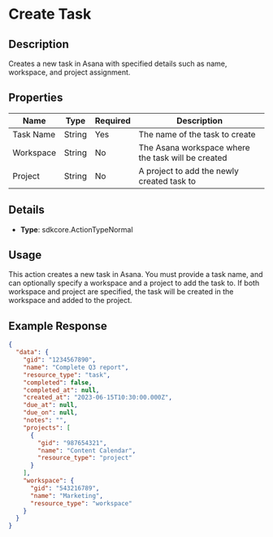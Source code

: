 # Create Task
## Description
Creates a new task in Asana with specified details such as name, workspace, and project assignment.

## Properties
| Name | Type | Required | Description |
|------|------|----------|-------------|
| Task Name | String | Yes | The name of the task to create |
| Workspace | String | No | The Asana workspace where the task will be created |
| Project | String | No | A project to add the newly created task to |

## Details
- **Type**: sdkcore.ActionTypeNormal

## Usage
This action creates a new task in Asana. You must provide a task name, and can optionally specify a workspace and a project to add the task to. If both workspace and project are specified, the task will be created in the workspace and added to the project.

## Example Response
```json
{
  "data": {
    "gid": "1234567890",
    "name": "Complete Q3 report",
    "resource_type": "task",
    "completed": false,
    "completed_at": null,
    "created_at": "2023-06-15T10:30:00.000Z",
    "due_at": null,
    "due_on": null,
    "notes": "",
    "projects": [
      {
        "gid": "987654321",
        "name": "Content Calendar",
        "resource_type": "project"
      }
    ],
    "workspace": {
      "gid": "543216789",
      "name": "Marketing",
      "resource_type": "workspace"
    }
  }
}
```